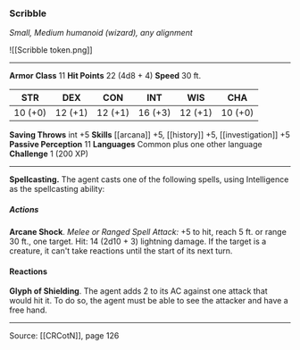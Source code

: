 ### Scribble
_Small, Medium humanoid (wizard), any alignment_

![[Scribble token.png]]


---

**Armor Class** 11
**Hit Points** 22 (4d8 + 4)
**Speed** 30 ft.

| STR     | DEX     | CON     | INT     | WIS     | CHA     |
|---------|---------|---------|---------|---------|---------|
| 10 (+0) | 12 (+1) | 12 (+1) | 16 (+3) | 12 (+1) | 10 (+0) |

**Saving Throws** int +5
**Skills** [[arcana]] +5, [[history]] +5, [[investigation]] +5
**Passive Perception** 11
**Languages** Common plus one other language
**Challenge** 1 (200 XP)

---

**Spellcasting.** The agent casts one of the following spells, using Intelligence as the spellcasting ability:

##### Actions
**Arcane Shock**. _Melee or Ranged Spell Attack:_ +5 to hit, reach 5 ft. or range 30 ft., one target. Hit: 14 (2d10 + 3) lightning damage. If the target is a creature, it can't take reactions until the start of its next turn.

#### Reactions
**Glyph of Shielding**. The agent adds 2 to its AC against one attack that would hit it. To do so, the agent must be able to see the attacker and have a free hand.


---

Source: [[CRCotN]], page 126